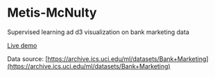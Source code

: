 # Metis-McNulty

Supervised learning ad d3 visualization on bank marketing data

[Live demo](http://gabll.github.io/blog/bank-dss-mvp.html)

Data source: [https://archive.ics.uci.edu/ml/datasets/Bank+Marketing](https://archive.ics.uci.edu/ml/datasets/Bank+Marketing)
